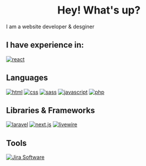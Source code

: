 <h1 align="center"> Hey! What's up? </h1>
<!-- <img style="width: 30px; height: 30px" src="https://raw.githubusercontent.com/r-ayaay/r-ayaay/main/wave.gif" > -->
I am a website developer & desginer

<!-- but I know absolutely <b><i>✨ NOTHING ✨</i></b> -->

<!-- ### :bulb: As of now, I plan on learning: 
[![python](https://img.shields.io/badge/-python-gold?style=for-the-badge&logo=python)]()
[![vue.js](http://img.shields.io/badge/-vue.js-35495e?style=for-the-badge&logo=vue.js)]()

### :muscle: I'm currently studying:
 -->

## I have experience in:

[![react](http://img.shields.io/badge/-react-61DAFB?style=for-the-badge&logo=react&logoColor=black)]()


## Languages
[![html](http://img.shields.io/badge/-html-E34F26?style=for-the-badge&logo=html5&logoColor=white)]()
[![css](http://img.shields.io/badge/-css-1572B6?style=for-the-badge&logo=css3&logoColor=white)]()
[![sass](http://img.shields.io/badge/-sass-CC6699?style=for-the-badge&logo=sass&logoColor=white)]()
[![javascript](https://img.shields.io/badge/-javascript-gold?style=for-the-badge&logo=javascript&logoColor=black)]()
[![php](http://img.shields.io/badge/-php-777BB4?style=for-the-badge&logo=php&logoColor=white)]()

## Libraries & Frameworks 
[![laravel](http://img.shields.io/badge/-laravel-white?style=for-the-badge&logo=laravel)]()
[![next.js](http://img.shields.io/badge/-nextdotjs-black?style=for-the-badge&logo=nextdotjs&color=white)]()
[![livewire](http://img.shields.io/badge/-livewire-4E56A6?style=for-the-badge&logo=livewire&logoColor=pink)]()

## Tools
[![Jira Software](http://img.shields.io/badge/-jirasoftware-white?style=for-the-badge&logo=jirasoftware&logoColor=0052CC)]()
<!--
**r-ayaay/r-ayaay** is a ✨ _special_ ✨ repository because its `README.md` (this file) appears on your GitHub profile.

Here are some ideas to get you started:

- 🔭 I’m currently working on ...
- 🌱 I’m currently learning ...
- 👯 I’m looking to collaborate on ...
- 🤔 I’m looking for help with ...
- 💬 Ask me about ...
- 📫 How to reach me: ...
- 😄 Pronouns: ...
- ⚡ Fun fact: ...
-->
